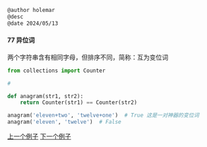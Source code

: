 ```markdown
@author holemar
@desc 
@date 2024/05/13
```

#### 77 异位词

两个字符串含有相同字母，但排序不同，简称：互为变位词

```python
from collections import Counter

# 

def anagram(str1, str2):
    return Counter(str1) == Counter(str2)

anagram('eleven+two', 'twelve+one')  # True 这是一对神器的变位词
anagram('eleven', 'twelve')  # False
```

[上一个例子](76.md)    [下一个例子](78.md)